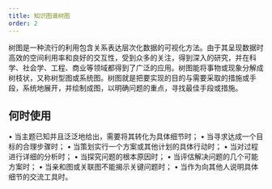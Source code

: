 ```yaml
---
title: 知识图谱树图
order: 2
---
```


树图是一种流行的利用包含关系表达层次化数据的可视化方法。由于其呈现数据时高效的空间利用率和良好的交互性，受到众多的关注，得到深入的研究，并在科学、社会学、工程、商业等领域都得到了广泛的应用。树图能将事物或现象分解成树枝状，又称树型图或系统图。树图就是把要实现的目的与需要采取的措施或手段，系统地展开，并绘制成图，以明确问题的重点，寻找最佳手段或措施。

## 何时使用

• 当主题已知并且泛泛地给出，需要将其转化为具体细节时；
• 当寻求达成一个目标的合理步骤时；
• 当策划实行一个方案或其他计划的具体行动时；
• 当对过程进行详细的分析时；
• 当探究问题的根本原因时；
• 当评估解决问题的几个可能方案时；
• 当亲和图或关联图不能揭示关键问题时；
• 当作为向其他人说明具体细节的交流工具时。

